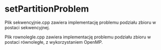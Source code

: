 # setPartitionProblem

Plik sekwencyjnie.cpp zawiera implementację problemu podziału zbioru w postaci sekwencyjnej. 

Plik rownolegle.cpp zawiera implementację problemu podziału zbioru w postaci równoległe, z wykorzystaniem OpenMP.
